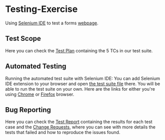 # Testing-Exercise

Using [Selenium IDE]() to test a forms [webpage](https://forms.liferay.com/web/forms/shared/-/form/122548).

## Test Scope

Here you can check the [Test Plan](https://github.com/karolrocha/Testing-Exercise/tree/prinicipal/Test_Cases) containing the 5 TCs in our test suite.

## Automated Testing

Running the automated test suite with Selenium IDE:
You can add Selenium IDE extension to your browser and open [the test suite file](https://github.com/karolrocha/Testing-Exercise/blob/prinicipal/Test%20Plan%20for%20Liferay%20Forms%20-%20cicle%201.side) there. You will be able to run the test suite on your own. 
Here are the links for either you're using [Chrome](https://chrome.google.com/webstore/detail/selenium-ide/mooikfkahbdckldjjndioackbalphokd) or [Firefox](https://addons.mozilla.org/pt-BR/firefox/addon/selenium-ide/) browser. 

## Bug Reporting

Here you can check the [Test Report](https://github.com/karolrocha/Testing-Exercise/blob/prinicipal/Test_Report.txt) containing the results for each test case and the [Change Requests](https://github.com/karolrocha/Testing-Exercise/tree/prinicipal/Change%20Requests), where you can see with more details the tests that failed and how to reproduce the issues found. 



